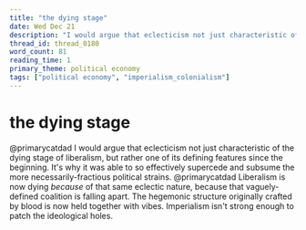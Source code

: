 ```yaml
---
title: "the dying stage"
date: Wed Dec 21
description: "I would argue that eclecticism not just characteristic of the dying stage of liberalism, but rather one of its defining features since the beginning."
thread_id: thread_0180
word_count: 81
reading_time: 1
primary_theme: political economy
tags: ["political economy", "imperialism_colonialism"]
---
```


# the dying stage

@primarycatdad I would argue that eclecticism not just characteristic of the dying stage of liberalism, but rather one of its defining features since the beginning. It's why it was able to so effectively supercede and subsume the more necessarily-fractious political strains. @primarycatdad Liberalism is now dying *because* of that same eclectic nature, because that vaguely-defined coalition is falling apart. The hegemonic structure originally crafted by blood is now held together with vibes. Imperialism isn't strong enough to patch the ideological holes.